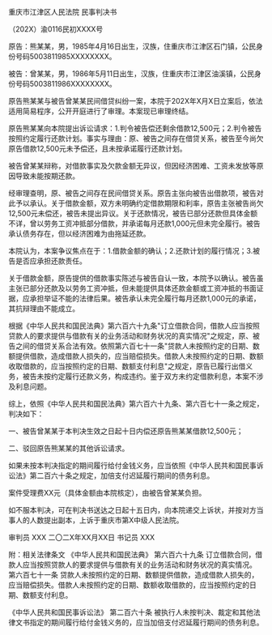 重庆市江津区人民法院
民事判决书

（202X）渝0116民初XXXX号

原告：熊某某，男，1985年4月16日出生，汉族，住重庆市江津区石门镇，公民身份号码5003811985XXXXXXXX。

被告：曾某某，男，1986年5月11日出生，汉族，住重庆市江津区油溪镇，公民身份号码5003811986XXXXXXXX。

原告熊某某与被告曾某某民间借贷纠纷一案，本院于202X年X月X日立案后，依法适用简易程序，公开开庭进行了审理。本案现已审理终结。

原告熊某某向本院提出诉讼请求：1.判令被告偿还剩余借款12,500元；2.判令被告按照约定履行还款计划。事实与理由：原、被告之间存在借贷关系，被告至今尚欠原告借款12,500元未予偿还，且未按承诺履行还款计划。

被告曾某某辩称，对借款事实及欠款金额无异议，但因经济困难、工资未发放等原因导致未能按期还款。

经审理查明，原、被告之间存在民间借贷关系。原告主张向被告出借款项，被告对此予以承认。关于借款金额，双方未明确约定借款期限和利率，原告主张被告尚欠12,500元未偿还，被告未提出异议。关于还款情况，被告已部分还款但具体金额不详，曾以劳务工资冲抵部分借款，并承诺每月还款1,000元但未完全履行。被告承认债务存在，但以经济困难为由拖延还款。

本院认为，本案争议焦点在于：1.借款金额的确认；2.还款计划的履行情况；3.被告是否应承担还款责任。

关于借款金额，原告提供的借款事实陈述与被告自认一致，本院予以确认。被告虽主张已部分还款及以劳务工资冲抵，但未能提供具体还款金额或工资冲抵的书面证据，应承担举证不能的法律后果。被告承认未完全履行每月还款1,000元的承诺，其抗辩理由不能成立。

根据《中华人民共和国民法典》第六百六十九条"订立借款合同，借款人应当按照贷款人的要求提供与借款有关的业务活动和财务状况的真实情况"之规定，原、被告之间的借贷关系合法有效。依照第六百七十一条"贷款人未按照约定的日期、数额提供借款，造成借款人损失的，应当赔偿损失。借款人未按照约定的日期、数额收取借款的，应当按照约定的日期、数额支付利息"之规定，原告已履行出借义务，被告未按约定履行还款义务，构成违约。鉴于双方未约定借款利息，本案不涉及利息问题。

综上，依照《中华人民共和国民法典》第六百六十九条、第六百七十一条之规定，判决如下：

一、被告曾某某于本判决生效之日起十日内偿还原告熊某某借款12,500元；

二、驳回原告熊某某的其他诉讼请求。

如果未按本判决指定的期间履行给付金钱义务，应当依照《中华人民共和国民事诉讼法》第二百六十条之规定，加倍支付迟延履行期间的债务利息。

案件受理费XX元（具体金额由本院核定），由被告曾某某负担。

如不服本判决，可在判决书送达之日起十五日内，向本院递交上诉状，并按对方当事人的人数提出副本，上诉于重庆市第X中级人民法院。

审判员 XXX
二〇二X年XX月XX日
书记员 XXX

附：相关法律条文
《中华人民共和国民法典》
第六百六十九条 订立借款合同，借款人应当按照贷款人的要求提供与借款有关的业务活动和财务状况的真实情况。
第六百七十一条 贷款人未按照约定的日期、数额提供借款，造成借款人损失的，应当赔偿损失。借款人未按照约定的日期、数额收取借款的，应当按照约定的日期、数额支付利息。

《中华人民共和国民事诉讼法》
第二百六十条 被执行人未按判决、裁定和其他法律文书指定的期间履行给付金钱义务的，应当加倍支付迟延履行期间的债务利息。